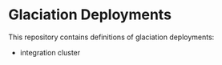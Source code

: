 # Glaciation Deployments
This repository contains definitions of glaciation deployments:
- integration cluster
